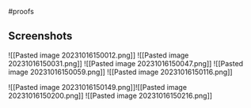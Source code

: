 #proofs  

## Screenshots
![[Pasted image 20231016150012.png]]
![[Pasted image 20231016150031.png]]
![[Pasted image 20231016150047.png]]
![[Pasted image 20231016150059.png]]
![[Pasted image 20231016150116.png]]

![[Pasted image 20231016150149.png]]![[Pasted image 20231016150200.png]]
![[Pasted image 20231016150216.png]]

